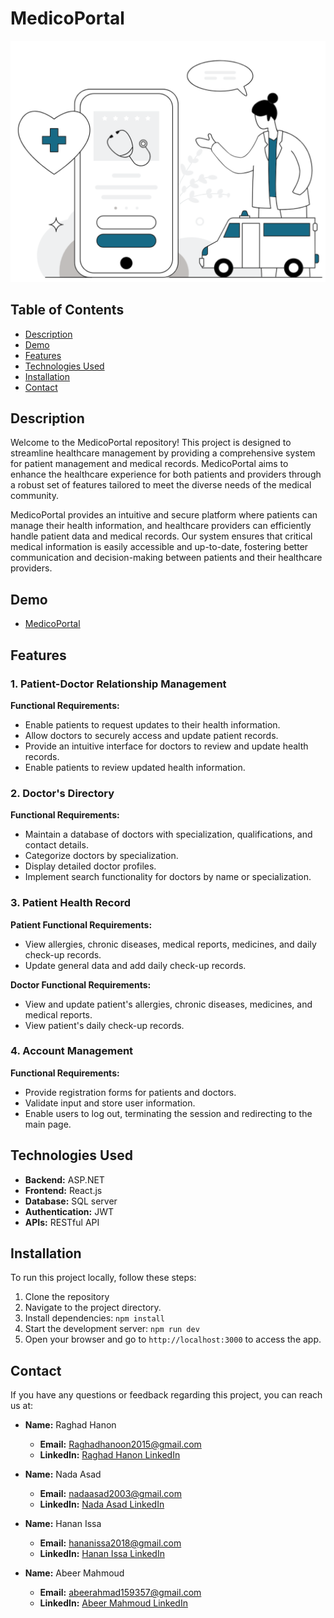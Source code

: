 # MedicoPortal

<img src="https://github.com/RaghadHanon/MedicoPortal/raw/master/public/introIm.png" alt="Introduction Image" width="630">

## Table of Contents

- [Description](#description)
- [Demo](#demo)
- [Features](#features)
- [Technologies Used](#technologies-used)
- [Installation](#installation)
- [Contact](#contact)

## Description

Welcome to the MedicoPortal repository! This project is designed to streamline healthcare management by providing a comprehensive system for patient management and medical records. MedicoPortal aims to enhance the healthcare experience for both patients and providers through a robust set of features tailored to meet the diverse needs of the medical community.

MedicoPortal provides an intuitive and secure platform where patients can manage their health information, and healthcare providers can efficiently handle patient data and medical records. Our system ensures that critical medical information is easily accessible and up-to-date, fostering better communication and decision-making between patients and their healthcare providers.

## Demo

- [MedicoPortal](https://softwareproject-w3yf.onrender.com/)

## Features

### 1. Patient-Doctor Relationship Management

**Functional Requirements:**
- Enable patients to request updates to their health information.
- Allow doctors to securely access and update patient records.
- Provide an intuitive interface for doctors to review and update health records.
- Enable patients to review updated health information.

### 2. Doctor's Directory

**Functional Requirements:**
- Maintain a database of doctors with specialization, qualifications, and contact details.
- Categorize doctors by specialization.
- Display detailed doctor profiles.
- Implement search functionality for doctors by name or specialization.

### 3. Patient Health Record

**Patient Functional Requirements:**
- View allergies, chronic diseases, medical reports, medicines, and daily check-up records.
- Update general data and add daily check-up records.

**Doctor Functional Requirements:**
- View and update patient's allergies, chronic diseases, medicines, and medical reports.
- View patient's daily check-up records.

### 4. Account Management

**Functional Requirements:**
- Provide registration forms for patients and doctors.
- Validate input and store user information.
- Enable users to log out, terminating the session and redirecting to the main page.


## Technologies Used

- **Backend:** ASP.NET 
- **Frontend:** React.js
- **Database:** SQL server
- **Authentication:** JWT
- **APIs:** RESTful API


## Installation

To run this project locally, follow these steps:

1. Clone the repository
2. Navigate to the project directory.
3. Install dependencies: `npm install`
4. Start the development server: `npm run dev`
5. Open your browser and go to `http://localhost:3000` to access the app.


## Contact

If you have any questions or feedback regarding this project, you can reach us at:

- **Name:** Raghad Hanon
  - **Email:** Raghadhanoon2015@gmail.com
  - **LinkedIn:** [Raghad Hanon LinkedIn](https://www.linkedin.com/in/raghad-hanon/)

- **Name:** Nada Asad
  - **Email:** nadaasad2003@gmail.com
  - **LinkedIn:** [Nada Asad LinkedIn](https://www.linkedin.com/in/nada-asad-602683235/)

- **Name:** Hanan Issa
  - **Email:** hananissa2018@gmail.com
  - **LinkedIn:** [Hanan Issa LinkedIn](https://www.linkedin.com/in/hanan-issa-045898235/)

- **Name:** Abeer Mahmoud
  - **Email:** abeerahmad159357@gmail.com
  - **LinkedIn:** [Abeer Mahmoud LinkedIn](https://www.linkedin.com/in/abeer-ahmad-bb2339239/)
